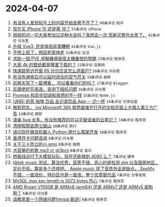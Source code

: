 # 2024-04-07

1. [有没有人发现知乎上的内容开始良莠不齐了？](https://www.v2ex.com/t/1030157) `90条评论` `知乎`
1. [现在买 iPhone 15 还是等 16？](https://www.v2ex.com/t/1030125) `51条评论` `iPhone`
1. [弱弱的问一句大家参加过这种大会吗？我想去一次 但是这票也太贵了。](https://www.v2ex.com/t/1030145) `42条评论` `问与答`
1. [升级 Vue3, 开发体验非常糟糕](https://www.v2ex.com/t/1030170) `41条评论` `Vue.js`
1. [不想上班了，想回老家啃老](https://www.v2ex.com/t/1030200) `31条评论` `生活`
1. [求助一個 PVE 虛擬機導致宿主機重啓的問題](https://www.v2ex.com/t/1030185) `23条评论` `程序员`
1. [大家 4k 的壁纸都是哪里下载的？](https://www.v2ex.com/t/1030112) `21条评论` `互联网`
1. [快速路旁边开窗 65 分贝应该怎么选窗户?](https://www.v2ex.com/t/1030123) `20条评论` `问与答`
1. [有没有通电后可以延时闭合的空气开关](https://www.v2ex.com/t/1030115) `19条评论` `装修`
1. [前两天写了一篇博客， 可以看看你们的吗？](https://www.v2ex.com/t/1030190) `17条评论` `Blogger`
1. [尼康佬好兄弟进，咨询下相机问题](https://www.v2ex.com/t/1030140) `16条评论` `问与答`
1. [Promise 和异步回调和我想的不一样](https://www.v2ex.com/t/1030139) `15条评论` `Node.js`
1. [[送码] 奶茶 咖啡 饮品 全记录饮品 App -- 记一杯](https://www.v2ex.com/t/1030127) `14条评论` `分享创造`
1. [微软药丸， ios Microsoft 365 竟然直接在打开的文档页面上方插入第三方广告](https://www.v2ex.com/t/1030118) `14条评论` `微软`
1. [语雀 bug 太多，有没有推荐的可以平替语雀的云笔记？](https://www.v2ex.com/t/1030144) `10条评论` `程序员`
1. [清明假期去爬七娘山](https://www.v2ex.com/t/1030129) `10条评论` `旅行`
1. [请问现在微信机器人 Python 用什么框架开发](https://www.v2ex.com/t/1030126) `10条评论` `程序员`
1. [香港开卡问题咨询](https://www.v2ex.com/t/1030167) `9条评论` `问与答`
1. [关于三十而立的小 emo](https://www.v2ex.com/t/1030218) `8条评论` `随想`
1. [大容量的听歌 mp3 or gt3pro](https://www.v2ex.com/t/1030132) `8条评论` `音乐`
1. [想离线运行下大模型玩玩，现在还能搞到 4090 么？](https://www.v2ex.com/t/1030212) `7条评论` `硬件`
1. [tiktok music 测试，算法优秀，音质不错，恶心的是检测 sim 以及国家地区，定价不低，算是多个选择吧， Apple music 除了音质外全是缺点， Spotify 不错，一直涨价，特价区也是一直涨，整个优质替代品](https://www.v2ex.com/t/1030178) `7条评论` `分享发现`
1. [MySQL max key length is 3072 bytes 伤心](https://www.v2ex.com/t/1030114) `7条评论` `程序员`
1. [AMD Ryzen V1500B 是 ARMv8 (arm64) 还是 ARMv7 还是 ARMv5 架构啊？](https://www.v2ex.com/t/1030225) `6条评论` `问与答`
1. [请教家里一个网络问题[mysql 断连]](https://www.v2ex.com/t/1030197) `6条评论` `程序员`
